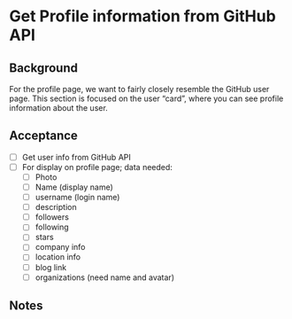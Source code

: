 # Get Profile information from GitHub API

## Background

For the profile page, we want to fairly closely resemble the GitHub user page. This section is focused on the user “card”, where you can see profile information about the user.

## Acceptance

- [ ] Get user info from GitHub API
- [ ] For display on profile page; data needed:
    - [ ] Photo
    - [ ] Name (display name)
    - [ ] username (login name)
    - [ ] description
    - [ ] followers
    - [ ] following
    - [ ] stars
    - [ ] company info
    - [ ] location info
    - [ ] blog link
    - [ ] organizations (need name and avatar)

## Notes

